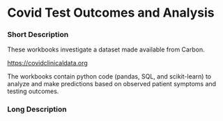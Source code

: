 # Covid Test Outcomes and Analysis

### Short Description

These workbooks investigate a dataset made available from Carbon.  

https://covidclinicaldata.org

The workbooks contain python code (pandas, SQL, and scikit-learn) to analyze and make predictions based on observed patient symptoms and testing outcomes.

### Long Description

